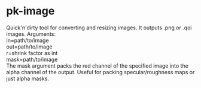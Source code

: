 # pk-image
Quick'n'dirty tool for converting and resizing images.
It outputs .png or .qoi images.
Arguments: \
in=path/to/image \
out=path/to/image \
r=shrink factor as int \
mask=path/to/image \
The mask argument packs the red channel of the specified image into the alpha channel of the output. Useful for packing specular/roughness maps or just alpha masks.
